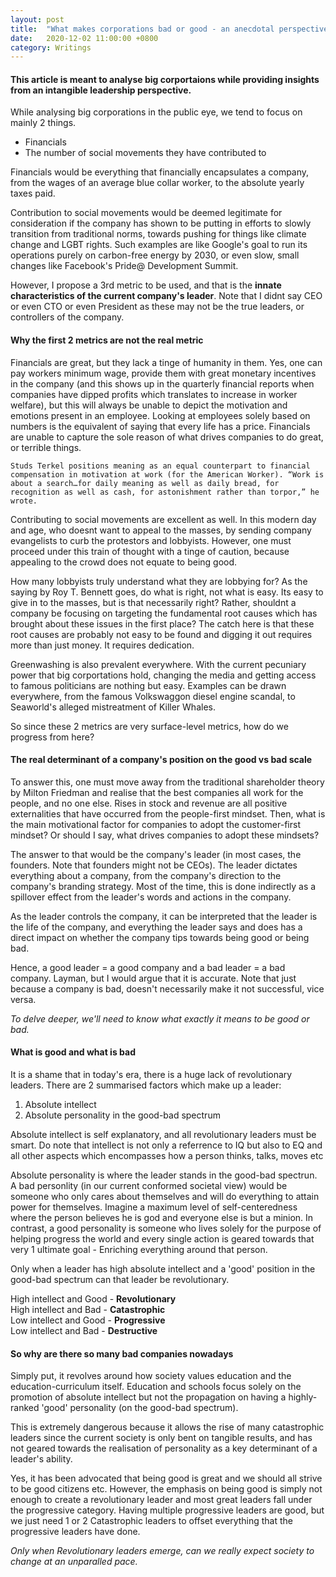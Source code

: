 ```yaml
---
layout: post
title:  "What makes corporations bad or good - an anecdotal perspective."
date:   2020-12-02 11:00:00 +0800
category: Writings
---
```

#### **This article is meant to analyse big corportaions while providing insights from an intangible leadership perspective.**

While analysing big corporations in the public eye, we tend to focus on mainly 2 things.
- Financials
- The number of social movements they have contributed to

Financials would be everything that financially encapsulates a company, from the wages of an average blue collar worker, to the absolute yearly taxes paid.

Contribution to social movements would be deemed legitimate for consideration if the company has shown to be putting in efforts to slowly transition from traditional norms, towards pushing for things like climate change and LGBT rights. Such examples are like Google's goal to run its operations purely on carbon-free energy by 2030, or even slow, small changes like Facebook's Pride@ Development Summit.

However, I propose a 3rd metric to be used, and that is the **innate characteristics of the current company's leader**. Note that I didnt say CEO or even CTO or even President as these may not be the true leaders, or controllers of the company. 

#### **Why the first 2 metrics are not the real metric**
Financials are great, but they lack a tinge of humanity in them. Yes, one can pay workers minimum wage, provide them with great monetary incentives in the company (and this shows up in the quarterly financial reports when companies have dipped profits which translates to increase in worker welfare), but this will always be unable to depict the motivation and emotions present in an employee. Looking at employees solely based on numbers is the equivalent of saying that every life has a price. Financials are unable to capture the sole reason of what drives companies to do great, or terrible things.

`Studs Terkel positions meaning as an equal counterpart to financial compensation in motivation at work (for the American Worker). “Work is about a search…for daily meaning as well as daily bread, for recognition as well as cash, for astonishment rather than torpor,” he wrote.` 

Contributing to social movements are excellent as well. In this modern day and age, who doesnt want to appeal to the masses, by sending company evangelists to curb the protestors and lobbyists. However, one must proceed under this train of thought with a tinge of caution, because appealing to the crowd does not equate to being good. 

How many lobbyists truly understand what they are lobbying for? As the saying by Roy T. Bennett goes, do what is right, not what is easy. Its easy to give in to the masses, but is that necessarily right? Rather, shouldnt a company be focusing on targeting the fundamental root causes which has brought about these issues in the first place? The catch here is that these root causes are probably not easy to be found and digging it out requires more than just money. It requires dedication.

Greenwashing is also prevalent everywhere. With the current pecuniary power that big corportations hold, changing the media and getting access to famous politicians are nothing but easy. Examples can be drawn everywhere, from the famous Volkswaggon diesel engine scandal, to Seaworld's alleged mistreatment of Killer Whales.

So since these 2 metrics are very surface-level metrics, how do we progress from here?

#### **The real determinant of a company's position on the good vs bad scale**
To answer this, one must move away from the traditional shareholder theory by Milton Friedman and realise that the best companies all work for the people, and no one else. Rises in stock and revenue are all positive externalities that have occurred from the people-first mindset. Then, what is the main motivational factor for companies to adopt the customer-first mindset? Or should I say, what drives companies to adopt these mindsets?

The answer to that would be the company's leader (in most cases, the founders. Note that founders might not be CEOs). The leader dictates everything about a company, from the company's direction to the company's branding strategy. Most of the time, this is done indirectly as a spillover effect from the leader's words and actions in the company.

As the leader controls the company, it can be interpreted that the leader is the life of the company, and everything the leader says and does has a direct impact on whether the company tips towards being good or being bad.

Hence, a good leader = a good company and a bad leader = a bad company. Layman, but I would argue that it is accurate. Note that just because a company is bad, doesn't necessarily make it not successful, vice versa. 

*To delve deeper, we'll need to know what exactly it means to be good or bad.*

#### **What is good and what is bad**
It is a shame that in today's era, there is a huge lack of revolutionary leaders. There are 2 summarised factors which make up a leader:

1. Absolute intellect
2. Absolute personality in the good-bad spectrum

Absolute intellect is self explanatory, and all revolutionary leaders must be smart. Do note that intellect is not only a referrence to IQ but also to EQ and all other aspects which encompasses how a person thinks, talks, moves etc

Absolute personality is where the leader stands in the good-bad spectrun. A bad personlity (in our current conformed societal view) would be someone who only cares about themselves and will do everything to attain power for themselves. Imagine a maximum level of self-centeredness where the person believes he is god and everyone else is but a minion. In contrast, a good personality is someone who lives solely for the purpose of helping progress the world and every single action is geared towards that very 1 ultimate goal - Enriching everything around that person.

Only when a leader has high absolute intellect and a 'good' position in the good-bad spectrum can that leader be revolutionary.

High intellect and Good - **Revolutionary** <br/>
High intellect and Bad - **Catastrophic** <br/>
Low intellect and Good - **Progressive** <br/>
Low intellect and Bad - **Destructive** <br/>

#### **So why are there so many bad companies nowadays**
Simply put, it revolves around how society values education and the education-curriculum itself. Education and schools focus solely on the promotion of absolute intellect but not the propagation on having a highly-ranked 'good' personality (on the good-bad spectrum). 

This is extremely dangerous because it allows the rise of many catastrophic leaders since the current society is only bent on tangible results, and has not geared towards the realisation of personality as a key determinant of a leader's ability.  

Yes, it has been advocated that being good is great and we should all strive to be good citizens etc. However, the emphasis on being good is simply not enough to create a revolutionary leader and most great leaders fall under the progressive category. Having multiple progressive leaders are good, but we just need 1 or 2 Catastrophic leaders to offset everything that the progressive leaders have done. 

*Only when Revolutionary leaders emerge, can we really expect society to change at an unparalled pace.*

<!-- Corruption probably exists, but who are we to judge who is corrupt and who is not. Corruption isnt binary, but more of a spectrum, and this is where the controversy comes in. When then, is it acceptable for a company to be corrupt? If a company, who has great initiatives, uses underhand methods to gain publicity and in turn, propagates a change in society to push societal movements 1 step closer to success, is the corruption then acceptable? -->

